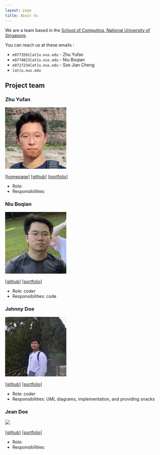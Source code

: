 ```yaml
---
layout: page
title: About Us
---
```


We are a team based in the [School of Computing, National University of Singapore](http://www.comp.nus.edu.sg).

You can reach us at these emails :
* `e0773591[at]u.nus.edu` - Zhu Yufan
* `e0774823[at]u.nus.edu` - Niu Boqian
* `e0727234[at]u.nus.edu` - Sze Jian Cheng
* `[at]u.nus.edu`

## Project team

### Zhu Yufan

<img src="images/yufan.png" width="200px">

[[homepage](https://blog.zyf.ninja/)]
[[github](https://github.com/Yufannnn)]
[[portfolio](team/yufan.md)]

* Role: 
* Responsibilities: 

### Niu Boqian

<img src="images/nbqian.png" width="200px">

[[github](https://github.com/NBQian)]
[[portfolio](team/johndoe.md)]

* Role: coder
* Responsibilities: code

### Johnny Doe

<img src="images/JC.png" width="200px">

[[github](http://github.com/szejiancheng)] [[portfolio](https://github.com/szejiancheng?tab=repositories)]

* Role: coder
* Responsibilities: UML diagrams, implementation, and providing snacks

### Jean Doe

<img src="images/johndoe.png" width="200px">

[[github](http://github.com/johndoe)]
[[portfolio](team/johndoe.md)]

* Role: 
* Responsibilities: 

